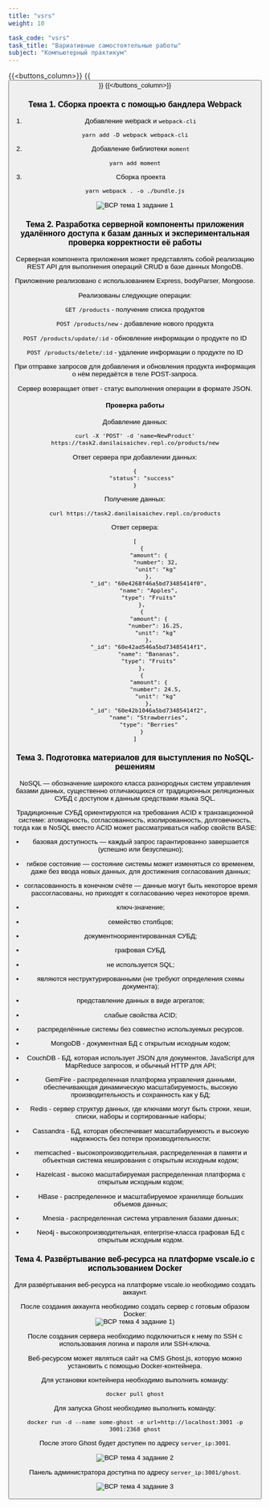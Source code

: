 ```yaml
---
title: "vsrs"
weight: 10

task_code: "vsrs"
task_title: "Вариативные самостоятельные работы"
subject: "Компьютерный практикум"
---
```


{{<buttons_column>}}
    {{<button text="Ссылка на папку в репозиторие" link="https://github.com/DanilaIsaichev/DanilaIsaichev.github.io/tree/master/comppract/cp/vsr">}}
{{</buttons_column>}}

### Тема 1. Сборка проекта с помощью бандлера Webpack
1. Добавление webpack и `webpack-cli`
```
yarn add -D webpack webpack-cli
```

2. Добавление библиотеки `moment`
```
yarn add moment
```

3. Сборка проекта
```
yarn webpack . -o ./bundle.js
```  

![ВСР тема 1 задание 1](/comppract/cp/vsr/t1/task-1.png)  

### Тема 2. Разработка серверной компоненты приложения удалённого доступа к базам данных и экспериментальная проверка корректности её работы
Серверная компонента приложения может представлять собой реализацию REST API для выполнения операций CRUD в базе данных MongoDB.

Приложение реализовано с использованием Express, bodyParser, Mongoose.

Реализованы следующие операции:

`GET /products` - получение списка продуктов

`POST /products/new` - добавление нового продукта

`POST /products/update/:id` - обновление информации о продукте по ID

`POST /products/delete/:id` - удаление информации о продукте по ID

При отправке запросов для добавления и обновления продукта информация о нём передаётся в теле POST-запроса.

Сервер возвращает ответ - статус выполнения операции в формате JSON.

#### Проверка работы
Добавление данных:
```
curl -X 'POST' -d 'name=NewProduct' https://task2.danilaisaichev.repl.co/products/new
```

Ответ сервера при добавлении данных:
```
{
    "status": "success"
}
```

Получение данных:
```
curl https://task2.danilaisaichev.repl.co/products
```

Ответ сервера:
```
[
    {
        "amount": {
            "number": 32,
            "unit": "kg"
        },
        "_id": "60e4268f46a5bd73485414f0",
        "name": "Apples",
        "type": "Fruits"
    },
    {
        "amount": {
            "number": 16.25,
            "unit": "kg"
        },
        "_id": "60e42ad546a5bd73485414f1",
        "name": "Bananas",
        "type": "Fruits"
    },
    {
        "amount": {
            "number": 24.5,
            "unit": "kg"
        },
        "_id": "60e42b1046a5bd73485414f2",
        "name": "Strawberries",
        "type": "Berries"
    }
]
```

### Тема 3. Подготовка материалов для выступления по NoSQL-решениям
NoSQL — обозначение широкого класса разнородных систем управления базами данных, существенно отличающихся от традиционных реляционных СУБД с доступом к данным средствами языка SQL.

Традиционные СУБД ориентируются на требования ACID к транзакционной системе: атомарность, согласованность, изолированность, долговечность, тогда как в NoSQL вместо ACID может рассматриваться набор свойств BASE:

* базовая доступность — каждый запрос гарантированно завершается (успешно или безуспешно);
* гибкое состояние — состояние системы может изменяться со временем, даже без ввода новых данных, для достижения согласования данных;
* согласованность в конечном счёте — данные могут быть некоторое время рассогласованы, но приходят к согласованию через некоторое время.  

* ключ-значение;
* семейство столбцов;
* документноориентированная СУБД;
* графовая СУБД.  

* не используется SQL;
* являются неструктурированными (не требуют определения схемы документа);
* представление данных в виде агрегатов;
* слабые свойства ACID;
* распределённые системы без совместно используемых ресурсов.  

* MongoDB - документная БД с открытым исходным кодом;
* CouchDB - БД, которая использует JSON для документов, JavaScript для MapReduce запросов, и обычный HTTP для API;
* GemFire - распределенная платформа управления данными, обеспечивающая динамическую масштабируемость, высокую производительность и сохранность как у БД;
* Redis - сервер структур данных, где ключами могут быть строки, хеши, списки, наборы и сортированные наборы;
* Cassandra - БД, которая обеспечивает масштабируемость и высокую надежность без потери производительности;
* memcached - высокопроизводительная, распределенная в памяти и объектная система кеширования с открытым исходным кодом;
* Hazelcast - высоко масштабируемая распределенная платформа с открытым исходным кодом;
* HBase - распределенное и масштабируемое хранилище больших объемов данных;
* Mnesia - распределенная система управления базами данных;
* Neo4j - высокопроизводительная, enterprise-класса графовая БД с открытым исходным кодом.

### Тема 4. Развёртывание веб-ресурса на платформе vscale.io с использованием Docker
Для развёртывания веб-ресурса на платформе vscale.io необходимо создать аккаунт.

После создания аккаунта необходимо создать сервер с готовым образом Docker:  
![ВСР тема 4 задание 1)](/comppract/cp/vsr/t4/task-4-1.png)  

После создания сервера необходимо подключиться к нему по SSH с использования логина и пароля или SSH-ключа.

Веб-ресурсом может являться сайт на CMS Ghost.js, которую можно установить с помощью Docker-контейнера.

Для установки контейнера необходимо выполнить команду:
```
docker pull ghost
```

Для запуска Ghost необходимо выполнить команду:
```
docker run -d --name some-ghost -e url=http://localhost:3001 -p 3001:2368 ghost
```

После этого Ghost будет доступен по адресу `server_ip:3001`.  

![ВСР тема 4 задание 2](/comppract/cp/vsr/t4/task-4-2.png)  

Панель администратора доступна по адресу `server_ip:3001/ghost`.  

![ВСР тема 4 задание 3](/comppract/cp/vsr/t4/task-4-3.png)  


